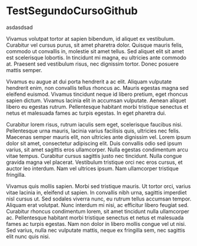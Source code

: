 # TestSegundoCursoGithub
asdasdsad

Vivamus volutpat tortor at sapien bibendum, id aliquet ex vestibulum. Curabitur vel cursus purus, sit amet pharetra dolor. Quisque mauris felis, commodo ut convallis in, molestie sit amet tellus. Sed aliquet elit sit amet est scelerisque lobortis. In tincidunt mi magna, eu ultricies ante commodo at. Praesent sed vestibulum risus, nec dignissim tortor. Donec posuere mattis semper.

Vivamus eu augue at dui porta hendrerit a ac elit. Aliquam vulputate hendrerit enim, non convallis tellus rhoncus ac. Mauris egestas magna sed eleifend euismod. Vivamus tincidunt neque id libero pretium, eget rhoncus sapien dictum. Vivamus lacinia elit in accumsan vulputate. Aenean aliquet libero eu egestas rutrum. Pellentesque habitant morbi tristique senectus et netus et malesuada fames ac turpis egestas. In eget pharetra dui.

Curabitur lorem risus, rutrum iaculis sem eget, scelerisque faucibus nisi. Pellentesque urna mauris, lacinia varius facilisis quis, ultricies nec felis. Maecenas semper mauris elit, non ultricies ante dignissim vel. Lorem ipsum dolor sit amet, consectetur adipiscing elit. Duis convallis odio sed ipsum varius, sit amet sagittis eros ullamcorper. Nulla egestas condimentum arcu vitae tempus. Curabitur cursus sagittis justo nec tincidunt. Nulla congue gravida magna vel placerat. Vestibulum tristique orci nec eros cursus, et auctor leo interdum. Nam vel ultrices ipsum. Nam ullamcorper tristique fringilla.

Vivamus quis mollis sapien. Morbi sed tristique mauris. Ut tortor orci, varius vitae lacinia in, eleifend ut sapien. In convallis nibh urna, sagittis imperdiet nisl cursus ut. Sed sodales viverra nunc, eu rutrum tellus accumsan tempor. Aliquam erat volutpat. Nunc interdum mi nisi, ac efficitur libero feugiat sed. Curabitur rhoncus condimentum lorem, sit amet tincidunt nulla ullamcorper ac. Pellentesque habitant morbi tristique senectus et netus et malesuada fames ac turpis egestas. Nam non dolor in libero mollis congue vel ut nisi. Sed varius, nulla nec vulputate mattis, neque ex fringilla sem, nec sagittis elit nunc quis nisi.